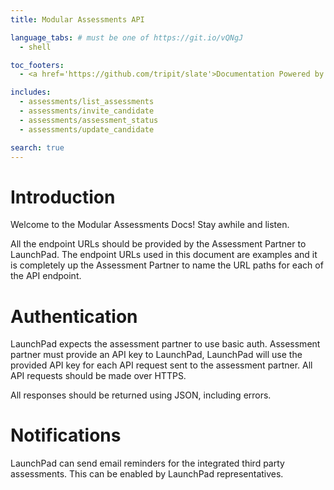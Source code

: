 ```yaml
---
title: Modular Assessments API

language_tabs: # must be one of https://git.io/vQNgJ
  - shell

toc_footers:
  - <a href='https://github.com/tripit/slate'>Documentation Powered by Slate</a>

includes:
  - assessments/list_assessments
  - assessments/invite_candidate
  - assessments/assessment_status
  - assessments/update_candidate

search: true
---
```


# Introduction
Welcome to the Modular Assessments Docs! Stay awhile and listen.

<aside class="info">
  All the endpoint URLs should be provided by the Assessment Partner to LaunchPad. The endpoint URLs used in this document are examples and it is completely up the Assessment Partner to name the URL paths for each of the API endpoint.
</aside>


# Authentication
LaunchPad expects the assessment partner to use basic auth. Assessment partner must provide an API key to LaunchPad, LaunchPad will use the provided API key for each API request sent to the assessment partner. All API requests should be  made over HTTPS.

All responses should be returned using JSON, including errors.

# Notifications
LaunchPad can send email reminders for the integrated third party assessments. This can be enabled by LaunchPad representatives.
